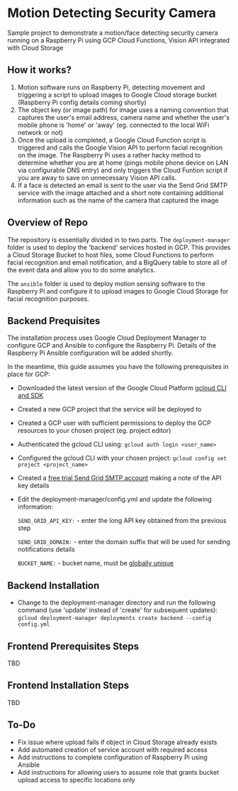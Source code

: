 # Motion Detecting Security Camera

Sample project to demonstrate a motion/face detecting security camera running on a Raspberry Pi using  GCP Cloud Functions, Vision API integrated with Cloud Storage

## How it works?

1. Motion software runs on Raspberry Pi, detecting  movement and triggering a script to upload images to Google Cloud storage bucket (Raspberry Pi config details coming shortly)
2. The object key (or image path) for image uses a naming convention that captures the user's email address, camera name and whether the user's mobile phone is 'home' or 'away' (eg. connected to the local WiFi network or not)
3. Once the upload is completed, a Google Cloud Function script is triggered and calls the Google Vision API to perform facial recognition on the image. The Raspberry Pi uses a rather hacky method to determine whether you are at home (pings mobile phone device on LAN via configurable DNS entry) and only triggers the Cloud Funtion script if you are away to save on unnecessary Vision API calls.
4. If a face is detected an email is sent to the user via the Send Grid SMTP service with the image attached and a short note containing additional information such as the name of the camera that captured the image

## Overview of Repo

The repository is essentially divided in to two parts. The `deployment-manager` folder is used to deploy the 'backend' services hosted in GCP. This provides a Cloud Storage Bucket to host files, some Cloud Functions to perform facial recognition and email notification, and a BigQuery table to store all of the event data and allow you to do some analytics.

The `ansible` folder is used to deploy motion sensing software to the Raspberry Pi and configure it to upload images to Google Cloud Storage for facial recognition purposes.

## Backend Prequisites

The installation process uses Google Cloud Deployment Manager to configure GCP and Ansible to configure the Raspberry Pi. Details of the Raspberry Pi Ansible configuration will be added shortly. 

In the meantime, this guide assumes you have the following prerequisites in place for GCP:

* Downloaded the latest version of the Google Cloud Platform [gcloud CLI and SDK](https://cloud.google.com/sdk/)
* Created a new GCP project that the service will be deployed to
* Created a GCP user with sufficient permissions to deploy the GCP resources to your chosen project (eg. project editor)
* Authenticated the gcloud CLI using: `gcloud auth login <user_name>`
* Configured the gcloud CLI with your chosen project: `gcloud config set project <project_name>`
* Created a [free trial Send Grid SMTP account](https://signup.sendgrid.com) making a note of the API key details
* Edit the deployment-manager/config.yml and update the following information:

   `SEND_GRID_API_KEY:` - enter the long API key obtained from the previous step

   `SEND_GRID_DOMAIN:` - enter the domain suffix that will be used for sending notifications details

   `BUCKET_NAME:` - bucket name, must be [globally unique](https://cloud.google.com/storage/docs/naming)

## Backend Installation

* Change to the deployment-manager directory and run the following command (use 'update' instead of 'create' for subsequent updates):
`gcloud deployment-manager deployments create backend --config config.yml`

## Frontend Prerequisites Steps

TBD

## Frontend Installation Steps

TBD

## To-Do

* Fix issue where upload fails if object in Cloud Storage already exists
* Add automated creation of service account with required access
* Add instructions to complete configuration of Raspberry Pi using Ansible
* Add instructions for allowing users to assume role that grants bucket upload access to specific locations only
